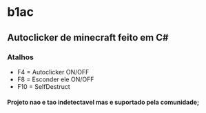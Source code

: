 # b1ac

## Autoclicker de minecraft feito em C#

### Atalhos

* F4 = Autoclicker ON/OFF
* F8 = Esconder ele ON/OFF
* F10 = SelfDestruct

#### Projeto nao e tao indetectavel mas e suportado pela comunidade;
